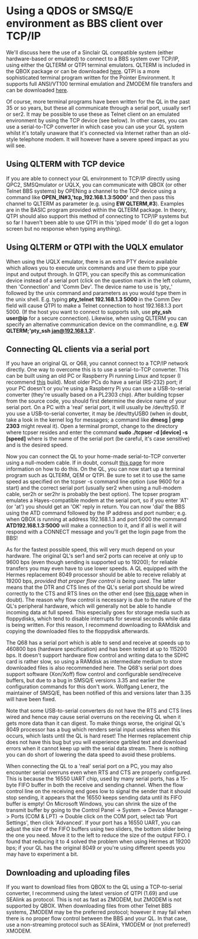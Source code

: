 # Using a QDOS or SMSQ/E environment as BBS client over TCP/IP

We'll discuss here the use of a Sinclair QL compatible system (either hardware-based or emulated) to connect to a BBS system over TCP/IP, using either the QLTERM or QTPI terminal emulators. QLTERM is included in the QBOX package or can be downloaded [here](https://github.com/janbredenbeek/QLTerm/releases). QTPI is a more sophisticated terminal program written for the Pointer Environment. It supports full ANSI/VT100 terminal emulation and ZMODEM file transfers and can be downloaded [here](http://www.dilwyn.me.uk/internet/qtpi.zip). 

Of course, more terminal programs have been written for the QL in the past 35 or so years, but these all communicate through a serial port, usually ser1 or ser2. It may be possible to use these as Telnet client on an emulated environment by using the TCP device (see below). In other cases, you can use a serial-to-TCP converter in which case you can use your QL system whilst it's totally unaware that it's connected via Internet rather than an old-style telephone modem. It will however have a severe speed impact as you will see.

## Using QLTERM with TCP device

If you are able to connect your QL environment to TCP/IP directly using QPC2, SMSQmulator or UQLX, you can communicate with QBOX (or other Telnet BBS systems) by OPENing a channel to the TCP device using a command like **OPEN_IN#3,'tcp_192.168.1.3:5000'** and then pass this channel to QLTERM as parameter (e.g. using **EW QLTERM,#3**). Examples are in the BASIC program provided within the QLTERM package. In theory, QTPI should also support this method of connecting to TCP/IP systems but so far I haven't been able to use QTPI in this 'piped mode' (I do get a logon screen but no response when typing anything).

## Using QLTERM or QTPI with the UQLX emulator

When using the UQLX emulator, there is an extra PTY device available which allows you to execute unix commands and use them to pipe your input and output through. In QTPI, you can specify this as communication device instead of a serial port (click on the question mark in the left column, then 'Connection' and 'Comm Dev'. The device name to use is 'pty_' followed by the unix command and parameters as you would type them in the unix shell.
E.g. typing **pty_telnet 192.168.1.3 5000** in the Comm Dev field will cause QTPI to make a Telnet connection to host 192.168.1.3 port 5000. (If the host you want to connect to supports ssh, use **pty_ssh user@ip** for a secure connection).
Likewise, when using QLTERM you can specify an alternative communication device on the commandline, e.g. **EW QLTERM;'pty_ssh jan@192.168.1.3'**.

## Connecting QL clients via a serial port

If you have an original QL or Q68, you cannot connect to a TCP/IP network directly. One way to overcome this is to use a serial-to-TCP converter. This can be built using an old PC or Raspberry Pi running Linux and tcpser (I recommend [this](https://github.com/FozzTexx/tcpser) build). Most older PCs do have a serial (RS-232) port; if your PC doesn't or you're using a Raspberry Pi you can use a USB-to-serial converter (they're usually based on a PL2303 chip). After building tcpser from the source code, you should first determine the device name of your serial port. On a PC with a 'real' serial port, it will usually be /dev/ttyS0. If you use a USB-to-serial converter, it may be /dev/ttyUSB0 (when in doubt, take a look in the kernel log for messages; a command like **dmesg | grep 2303** might reveal it).  Open a terminal prompt, change to the directory where tcpser resides and enter the command **sudo ./tcpser -d [device] -s [speed]** where <device> is the name of the serial port (be careful, it's case sensitive) and <speed> is the desired speed.

Now you can connect the QL to your home-made serial-to-TCP converter using a null-modem cable. If in doubt, consult [this page](http://www.dilwyn.me.uk/gen/serial/serial.html) for more information on how to do this. On the QL, you can now start up a terminal program such as QLTERM, QEM or QTPI. Be sure to set it to use the same speed as specified on the tcpser -s command line option (use 9600 for a start) and the correct serial port (usually ser2 when using a null-modem cable, ser2h or ser2hr is probably the best option). The tcpser program emulates a Hayes-compatible modem at the serial port, so if you enter 'AT' (or 'at') you should get an 'OK' reply in return. You can now 'dial' the BBS using the ATD command followed by the IP address and port number; e.g. when QBOX is running at address 192.168.1.3 and port 5000 the command **ATD192.168.1.3:5000** will make a connection to it, and if all is well it will respond with a CONNECT <speed> message and you'll get the login page from the BBS!

As for the fastest possible speed, this will very much depend on your hardware. The original QL's ser1 and ser2 ports can receive at only up to 9600 bps (even though sending is supported up to 19200); for reliable transfers you may even have to use lower speeds. A QL equipped with the Hermes replacement 8049 processor should be able to receive reliably at 19200 bps, *provided that proper flow control is being used*. The latter means that the DTR and CTS lines of the QL's serial port should be wired correctly to the CTS and RTS lines on the other end (see [this page](http://www.dilwyn.me.uk/gen/serial/serial.html) when in doubt). The reason why flow control is necessary is due to the nature of the QL's peripheral hardware, which will generally not be able to handle incoming data at full speed. This especially goes for storage media such as floppydisks, which tend to disable interrupts for several seconds while data is being written. For this reason, I recommend downloading to RAMdisk and copying the downloaded files to the floppydisk afterwards.

The Q68 has a serial port which is able to send and receive at speeds up to 460800 bps (hardware specification) and has been tested at up to 115200 bps. It doesn't support hardware flow control and writing data to the SDHC card is rather slow, so using a RAMdisk as intermediate medium to store downloaded files is also recommended here.
The Q68's serial port does support software (Xon/Xoff) flow control and configurable send/receive buffers, but due to a bug in SMSQ/E versions 3.35 and earlier the configuration commands for this don't work. Wolfgang Lenerz, the maintainer of SMSQ/E, has been notified of this and versions later than 3.35 will have been fixed.

Note that some USB-to-serial converters do not have the RTS and CTS lines wired and hence may cause serial overruns on the receiving QL when it gets more data than it can digest. To make things worse, the original QL's 8049 processor has a bug which renders serial input useless when this occurs, which lasts until the QL is hard reset! The Hermes replacement chip does not have this bug but you will experience garbled text and download errors when it cannot keep up with the serial data stream. There is nothing you can do short of lowering the data speed to avoid these problems.

When connecting the QL to a 'real' serial port on a PC, you may also encounter serial overruns even when RTS and CTS are properly configured. This is because the 16550 UART chip, used by many serial ports, has a 15-byte FIFO buffer in both the receive and sending channel. When the flow control line on the receiving end goes low to signal the sender that it should stop sending, it appears that the 16550 keeps sending data until its FIFO buffer is empty! On Microsoft Windows, you can shrink the size of the transmit buffer by going to the Control Panel -> System -> Device Manager -> Ports (COM & LPT) -> Double click on the COM port, select tab 'Port Settings', then click 'Advanced'. If your port has a 16550 UART, you can adjust the size of the FIFO buffers using two sliders, the bottom slider being the one you need. Move it to the left to reduce the size of the output FIFO. I found that reducing it to 4 solved the problem when using Hermes at 19200 bps; if your QL has the original 8049 or you're using different speeds you may have to experiment a bit.

## Downloading and uploading files

If you want to download files from QBOX to the QL using a TCP-to-serial converter, I recommend using the latest version of QTPI (1.69) and use SEAlink as protocol. This is not as fast as ZMODEM, but ZMODEM is not supported by QBOX. When downloading files from other Telnet BBS systems, ZMODEM may be the preferred protocol; however it may fail when there is no proper flow control between the BBS and your QL. In that case, use a non-streaming protocol such as SEAlink, YMODEM or (not preferred!) XMODEM.
